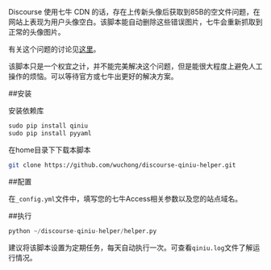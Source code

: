 Discourse 使用七牛 CDN 的话，存在上传新头像后获取到85B的空文件问题，在网站上表现为用户头像空白。该脚本能自动删除这些错误图片，七牛会重新抓取到正常的头像图片。

有关这个问题的讨论见[这里](https://meta.discoursecn.org/t/qi-niu-cdnhuo-qu-tou-xiang-de-dao-kong-bai-tou-xiang-de-wen-ti/205/4)。

该脚本只是一个权宜之计，并不能完美解决这个问题，但是能很大程度上避免人工操作的烦恼。可以等待官方或七牛出更好的解决方案。

##安装

安装依赖库

```python
sudo pip install qiniu
sudo pip install pyyaml
```

在home目录下下载本脚本

```bash
git clone https://github.com/wuchong/discourse-qiniu-helper.git
```

##配置

在`_config.yml`文件中，填写您的七牛Access相关参数以及您的站点域名。

##执行

```python
python ~/discourse-qiniu-helper/helper.py
```

建议将该脚本设置为定期任务，每天自动执行一次。可查看`qiniu.log`文件了解运行情况。